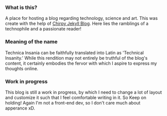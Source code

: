 ### What is this?
A place for hosting a blog regarding technology, science and art. This was create with the help of [Chirpy Jekyll Blog](https://chirpy.cotes.page/). Here lies the ramblings of a technophile and a passionate reader!

### Meaning of the name
Technica Insania can be faithfully translated into Latin as 'Technical Insanity.' While this rendition may not entirely be truthful of the blog's content, it certainly embodies the fervor with which I aspire to express my thoughts online.

### Work in progress
This blog is still a work in progress, by which I need to change a lot of layout and customize it such that I feel comfortable writing in it. So Keep on holding! Again I'm not a front-end dev, so I don't care much about apperance xD.